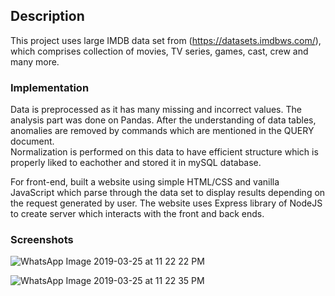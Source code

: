 ## Description
This project uses large IMDB data set from (https://datasets.imdbws.com/), which comprises collection of movies, TV series, games, cast, crew and many more. 

### Implementation 
Data is preprocessed as it has many missing and incorrect values. The analysis part was done on Pandas. After the understanding of data tables, anomalies are removed by commands which are mentioned in the QUERY document.<br> 
Normalization is performed on this data to have efficient structure which is properly liked to eachother and stored it in mySQL database.<br>

For front-end, built a website using simple HTML/CSS and vanilla JavaScript which parse through the data set to display results depending on the request generated by user. The website uses Express library of NodeJS to create server which interacts with the front and back ends.

### Screenshots
![WhatsApp Image 2019-03-25 at 11 22 22 PM](https://user-images.githubusercontent.com/35889562/57658330-88b68b00-75ac-11e9-8ca3-b1ae380da703.png)

![WhatsApp Image 2019-03-25 at 11 22 35 PM](https://user-images.githubusercontent.com/35889562/57658331-88b68b00-75ac-11e9-998b-4d8127450778.jpeg)
